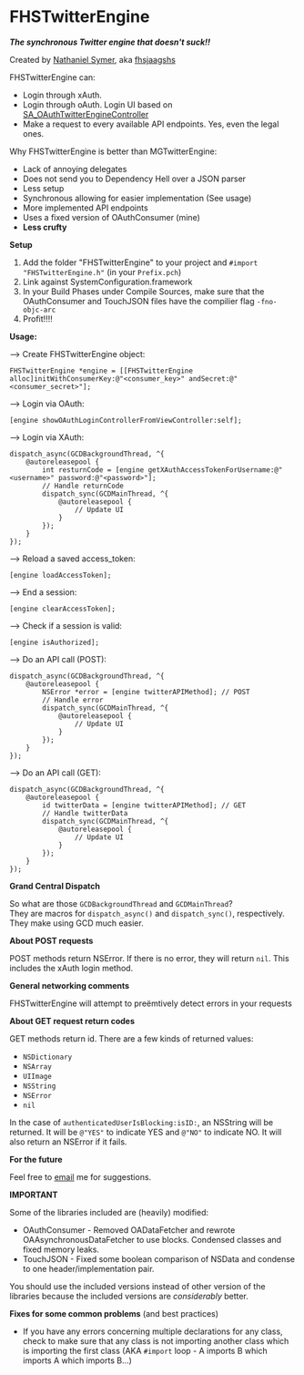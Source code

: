 FHSTwitterEngine
================

***The synchronous Twitter engine that doesn't suck!!***

Created by [Nathaniel Symer](mailto:nate@natesymer.com), aka [fhsjaagshs](http://twitter.com/fhsjaagshs)


FHSTwitterEngine can:

- Login through xAuth.
- Login through oAuth. Login UI based on [SA_OAuthTwitterEngineController](https://github.com/bengottlieb/Twitter-OAuth-iPhone)
- Make a request to every available API endpoints. Yes, even the legal ones.


Why FHSTwitterEngine is better than MGTwitterEngine:

- Lack of annoying delegates
- Does not send you to Dependency Hell over a JSON parser
- Less setup
- Synchronous allowing for easier implementation (See usage)
- More implemented API endpoints
- Uses a fixed version of OAuthConsumer (mine)
- **Less crufty**



**Setup**

1. Add the folder "FHSTwitterEngine" to your project and `#import "FHSTwitterEngine.h"` (in your `Prefix.pch`)
2. Link against SystemConfiguration.framework
3. In your Build Phases under Compile Sources, make sure that the OAuthConsumer and TouchJSON files have the compilier flag `-fno-objc-arc`
4. Profit!!!!

**Usage:**

--> Create FHSTwitterEngine object:

    FHSTwitterEngine *engine = [[FHSTwitterEngine alloc]initWithConsumerKey:@"<consumer_key>" andSecret:@"<consumer_secret>"];
    
--> Login via OAuth:
    
    [engine showOAuthLoginControllerFromViewController:self];
    
--> Login via XAuth:
    
    dispatch_async(GCDBackgroundThread, ^{
    	@autoreleasepool {
    		int resturnCode = [engine getXAuthAccessTokenForUsername:@"<username>" password:@"<password>"];
        	// Handle returnCode 
        	dispatch_sync(GCDMainThread, ^{
    			@autoreleasepool {
        			// Update UI
        		}
       		});
    	}
    });
    
--> Reload a saved access_token:

    [engine loadAccessToken];

--> End a session:

    [engine clearAccessToken];

--> Check if a session is valid:

    [engine isAuthorized];
    
--> Do an API call (POST):

    dispatch_async(GCDBackgroundThread, ^{
    	@autoreleasepool {
    		NSError *error = [engine twitterAPIMethod]; // POST
    		// Handle error
    		dispatch_sync(GCDMainThread, ^{
    			@autoreleasepool {
        			// Update UI
        		}
       		});
    	}
    });

--> Do an API call (GET):

    dispatch_async(GCDBackgroundThread, ^{
    	@autoreleasepool {
    		id twitterData = [engine twitterAPIMethod]; // GET
    		// Handle twitterData
    		dispatch_sync(GCDMainThread, ^{
    			@autoreleasepool {
        			// Update UI
        		}
       		});
    	}
    });

**Grand Central Dispatch**

So what are those `GCDBackgroundThread` and `GCDMainThread`?<br />
They are macros for `dispatch_async()` and `dispatch_sync()`, respectively. They make using GCD much easier. 

**About POST requests**

POST methods return NSError. If there is no error, they will return `nil`. This includes the xAuth login method.

**General networking comments**

FHSTwitterEngine will attempt to preëmtively detect errors in your requests 

**About GET request return codes**

GET methods return id. There are a few kinds of returned values:

- `NSDictionary`
- `NSArray`
- `UIImage`
- `NSString`
- `NSError`
- `nil`

In the case of `authenticatedUserIsBlocking:isID:`, an NSString will be returned. It will be `@"YES"` to indicate YES and `@"NO"` to indicate NO. It will also return an NSError if it fails.

**For the future**

Feel free to [email](mailto:nate@natesymer.com) me for suggestions.

**IMPORTANT**

Some of the libraries included are (heavily) modified:

- OAuthConsumer - Removed OADataFetcher and rewrote OAAsynchronousDataFetcher to use blocks. Condensed classes and fixed memory leaks.
- TouchJSON - Fixed some boolean comparison of NSData and condense to one header/implementation pair.

You should use the included versions instead of other version of the libraries because the included versions are *considerably* better.

**Fixes for some common problems** (and best practices)

- If you have any errors concerning multiple declarations for any class, check to make sure that any class is not importing another class which is importing the first class (AKA `#import` loop - A imports B which imports A which imports B...)



